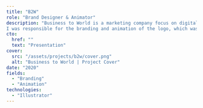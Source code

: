 ```yaml
---
title: "B2W"
role: "Brand Designer & Animator"
description: "Business to World is a marketing company focus on digital strategy.
I was responsible for the branding and animation of the logo, which was used in various marketing materials and social media campaigns."
cto:
  href: ""
  text: "Presentation"
cover:
  src: "/assets/projects/b2w/cover.png"
  alt: "Business to World | Project Cover"
date: "2020"
fields:
  - "Branding"
  - "Animation"
technologies:
  - "Illustrator"
---
```

